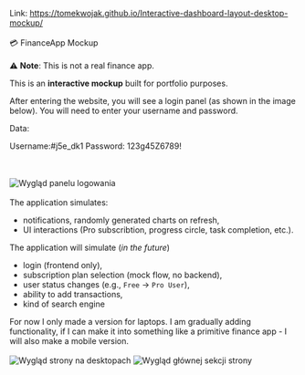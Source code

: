 Link: https://tomekwojak.github.io/Interactive-dashboard-layout-desktop-mockup/
<br>
<br>
💳 FinanceApp Mockup<br><br>
⚠️ **Note**: This is not a real finance app.


This is an **interactive mockup** built for portfolio purposes.



After entering the website, you will see a login panel (as shown in the image below). You will need to enter your username and password.

Data: 

Username:#j5e_dk1
Password: 123g45Z6789!

<br><br>
![Wygląd panelu logowania](https://i.imgur.com/SN2SfMj.png)
<br><br>
The application simulates: 
- notifications, randomly generated charts on refresh,
- UI interactions (Pro subscribtion, progress circle, task completion, etc.).

The application will simulate (*in the future*)
- login (frontend only),
- subscription plan selection (mock flow, no backend),
- user status changes (e.g., `Free` → `Pro User`),
- ability to add transactions,
- kind of search engine


For now I only made a version for laptops. I am gradually adding functionality, if I can make it into something like a primitive finance app - I will also make a mobile version.
<br><br>
![Wygląd strony na desktopach](https://i.imgur.com/ZLRH5JH.png)
![Wygląd głównej sekcji strony](https://i.imgur.com/sKt4uYo.png)

